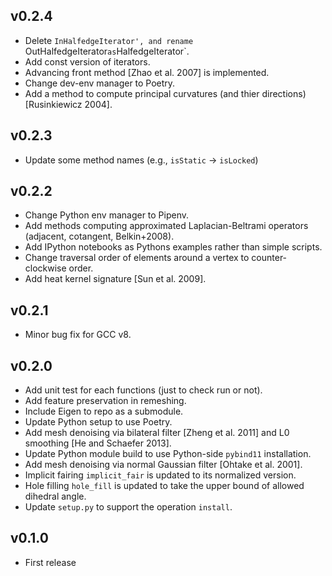 v0.2.4
---
*   Delete `InHalfedgeIterator', and rename `OutHalfedgeIterator` as `HalfedgeIterator`.
*   Add const version of iterators.
*   Advancing front method [Zhao et al. 2007] is implemented.
*   Change dev-env manager to Poetry.
*   Add a method to compute principal curvatures (and thier directions) [Rusinkiewicz 2004].

v0.2.3
---
*   Update some method names (e.g., `isStatic` -> `isLocked`)

v0.2.2
---
*   Change Python env manager to Pipenv.
*   Add methods computing approximated Laplacian-Beltrami operators (adjacent, cotangent, Belkin+2008).
*   Add IPython notebooks as Pythons examples rather than simple scripts.
*   Change traversal order of elements around a vertex to counter-clockwise order.
*   Add heat kernel signature [Sun et al. 2009].

v0.2.1
---
*   Minor bug fix for GCC v8.

v0.2.0
---
*   Add unit test for each functions (just to check run or not).
*   Add feature preservation in remeshing.
*   Include Eigen to repo as a submodule.
*   Update Python setup to use Poetry.
*   Add mesh denoising via bilateral filter [Zheng et al. 2011] and L0 smoothing [He and Schaefer 2013].
*   Update Python module build to use Python-side `pybind11` installation.
*   Add mesh denoising via normal Gaussian filter [Ohtake et al. 2001].
*   Implicit fairing `implicit_fair` is updated to its normalized version.
*   Hole filling `hole_fill` is updated to take the upper bound of allowed dihedral angle.
*   Update `setup.py` to support the operation `install`.

v0.1.0
---
*   First release
